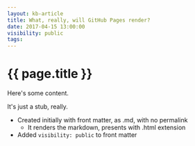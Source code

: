 ```yaml
---
layout: kb-article
title: What, really, will GitHub Pages render?
date: 2017-04-15 13:00:00
visibility: public
tags:
---
```


# {{ page.title }}
Here's some content.

It's just a stub, really.

* Created initially with front matter, as .md, with no permalink
  * It renders the markdown, presents with .html extension
* Added `visibility: public` to front matter
